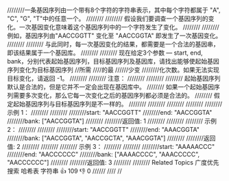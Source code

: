////////一条基因序列由一个带有8个字符的字符串表示，其中每个字符都属于 "A", "C", "G", "T"中的任意一个。 
////////
//////// 假设我们要调查一个基因序列的变化。一次基因变化意味着这个基因序列中的一个字符发生了变化。 
////////
//////// 例如，基因序列由"AACCGGTT" 变化至 "AACCGGTA" 即发生了一次基因变化。 
////////
//////// 与此同时，每一次基因变化的结果，都需要是一个合法的基因串，即该结果属于一个基因库。 
////////
//////// 现在给定3个参数 — start, end, bank，分别代表起始基因序列，目标基因序列及基因库，请找出能够使起始基因序列变化为目标基因序列
//所需
////的最
//////少变
////////化次数。如果无法实现目标变化，请返回 -1。 
////////
//////// 注意： 
////////
//////// 
//////// 起始基因序列默认是合法的，但是它并不一定会出现在基因库中。 
//////// 如果一个起始基因序列需要多次变化，那么它每一次变化之后的基因序列都必须是合法的。 
//////// 假定起始基因序列与目标基因序列是不一样的。 
//////// 
////////
//////// 
////////
//////// 示例 1： 
////////
//////// 
////////start: "AACCGGTT"
////////end: "AACCGGTA"
////////bank: ["AACCGGTA"]
////////
////////返回值: 1
//////// 
////////
//////// 示例 2： 
////////
//////// 
////////start: "AACCGGTT"
////////end: "AAACGGTA"
////////bank: ["AACCGGTA", "AACCGCTA", "AAACGGTA"]
////////
////////返回值: 2
//////// 
////////
//////// 示例 3： 
////////
//////// 
////////start: "AAAAACCC"
////////end: "AACCCCCC"
////////bank: ["AAAACCCC", "AAACCCCC", "AACCCCCC"]
////////
////////返回值: 3
//////// 
//////// Related Topics 广度优先搜索 哈希表 字符串 👍 109 👎 0
//////
////
//
